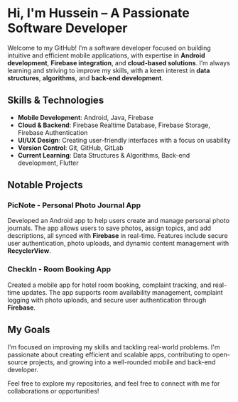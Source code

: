 # **Hi, I'm Hussein – A Passionate Software Developer**

Welcome to my GitHub! I'm a software developer focused on building intuitive and efficient mobile applications, with expertise in **Android development**, **Firebase integration**, and **cloud-based solutions**. I’m always learning and striving to improve my skills, with a keen interest in **data structures**, **algorithms**, and **back-end development**.

## **Skills & Technologies**
- **Mobile Development**: Android, Java, Firebase
- **Cloud & Backend**: Firebase Realtime Database, Firebase Storage, Firebase Authentication
- **UI/UX Design**: Creating user-friendly interfaces with a focus on usability
- **Version Control**: Git, GitHub, GitLab
- **Current Learning**: Data Structures & Algorithms, Back-end development, Flutter

## **Notable Projects**
### **PicNote - Personal Photo Journal App**
Developed an Android app to help users create and manage personal photo journals. The app allows users to save photos, assign topics, and add descriptions, all synced with **Firebase** in real-time. Features include secure user authentication, photo uploads, and dynamic content management with **RecyclerView**.

### **CheckIn - Room Booking App**
Created a mobile app for hotel room booking, complaint tracking, and real-time updates. The app supports room availability management, complaint logging with photo uploads, and secure user authentication through **Firebase**.

## **My Goals**
I'm focused on improving my skills and tackling real-world problems. I'm passionate about creating efficient and scalable apps, contributing to open-source projects, and growing into a well-rounded mobile and back-end developer.

Feel free to explore my repositories, and feel free to connect with me for collaborations or opportunities!

